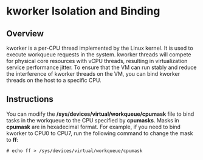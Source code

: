 # kworker Isolation and Binding<a name="EN-US_TOPIC_0225484574"></a>

## Overview<a name="section786655419407"></a>

kworker is a per-CPU thread implemented by the Linux kernel. It is used to execute workqueue requests in the system. kworker threads will compete for physical core resources with vCPU threads, resulting in virtualization service performance jitter. To ensure that the VM can run stably and reduce the interference of kworker threads on the VM, you can bind kworker threads on the host to a specific CPU.

## Instructions<a name="section43241518114119"></a>

You can modify the  **/sys/devices/virtual/workqueue/cpumask**  file to bind tasks in the workqueue to the CPU specified by  **cpumasks**. Masks in  **cpumask**  are in hexadecimal format. For example, if you need to bind kworker to CPU0 to CPU7, run the following command to change the mask to  **ff**:

```
# echo ff > /sys/devices/virtual/workqueue/cpumask
```

